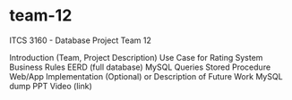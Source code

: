 # team-12
ITCS 3160 - Database Project Team 12

Introduction (Team, Project Description)
Use Case for Rating System
Business Rules
EERD (full database)
MySQL Queries
Stored Procedure
Web/App Implementation (Optional) or Description of Future Work
MySQL dump
PPT Video (link)
